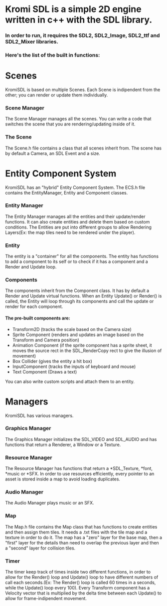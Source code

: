 # Kromi SDL is a simple 2D engine written in c++ with the SDL library.
### In order to run, it requires the SDL2, SDL2_Image, SDL2_ttf and SDL2_Mixer libraries.
### Here's the list of the built in functions:


# Scenes
KromiSDL is based on multiple Scenes. Each Scene is indipendent from the other; you can render or update them individually.

### Scene Manager
The Scene Manager manages all the scenes. You can write a code that switches the scene that you are rendering/updating inside of it.

### The Scene
The Scene.h file contains a class that all scenes inherit from. The scene has by default a Camera, an SDL Event and a size.

# Entity Component System
KromiSDL has an "hybrid" Entity Component System. The ECS.h file contains the EntityManager, Entity and Component classes.

### Entity Manager
The Entity Manager manages all the entities and their update/render functions. It can also create entities and delete them based on custom conditions. The Entities are put into different groups to allow Rendering Layers(Ex: the map tiles need to be rendered under the player).

### Entity
The entity is a "container" for all the components. The entity has functions to add a component to its self or to check if it has a component and a Render and Update loop.

### Components
The components inherit from the Component class. It has by default a Render and Update virtual functions.
When an Entity Update() or Render() is called, the Entity will loop through its components and call the update or render for each component.
#### The pre-built components are:
<ul>
<li>Transform2D (tracks the scale based on the Camera size)</li>
<li>Sprite Component (renders and updates an image based on the Transform and Camera position)</li>
<li>Animation Component (if the sprite component has a sprite sheet, it moves the source rect in the SDL_RenderCopy rect to give the illusion of movement)</li>
<li>Box Collider (gives the entity a hit box)</li>
<li>InputComponent (tracks the inputs of keyboard and mouse) </li>
<li>Text Component (Draws a text) </li>
</ul>

You can also write custom scripts and attach them to an entity.

# Managers
KromiSDL has various managers.

### Graphics Manager
The Graphics Manager initializes the SDL_VIDEO and SDL_AUDIO and has functions that return a Renderer, a Window or a Texture.

### Resource Manager
The Resource Manager has functions that return a *SDL_Texture, *font, *music or *SFX. In order to use resources efficiently, every pointer to an asset is stored inside a map to avoid loading duplicates.

### Audio Manager
The Audio Manager plays music or an SFX.

### Map
The Map.h file contains the Map class that has functions to create entities and then assign them tiles. It needs a .txt files with the tile map and a texture in order to do it. The map has a "zero" layer for the base map, then a "first" layer for the details than need to overlap the previous layer and then a "second" layer for collision tiles.

### Timer

The timer keep track of times inside two different functions, in order to allow for the Render() loop and Update() loop to have different numbers of call each seconds.(Ex: The Render() loop is called 60 times in a seconds, while the Update() loop every 100). Every Transform component has a Velocity vector that is multiplied by the delta time between each Update() to allow for frame-indipendent movement.
